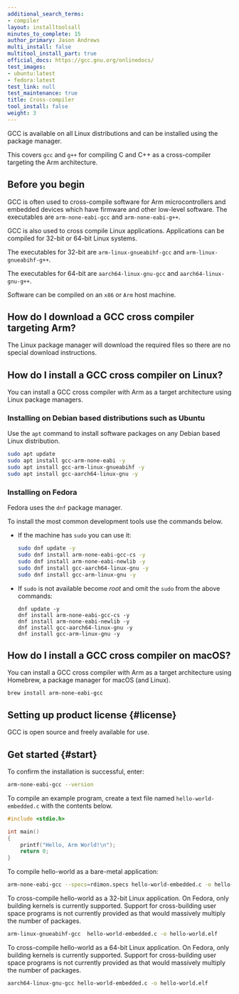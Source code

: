 ```yaml
---
additional_search_terms:
- compiler
layout: installtoolsall
minutes_to_complete: 15
author_primary: Jason Andrews
multi_install: false
multitool_install_part: true
official_docs: https://gcc.gnu.org/onlinedocs/
test_images:
- ubuntu:latest
- fedora:latest
test_link: null
test_maintenance: true
title: Cross-compiler
tool_install: false
weight: 3
---
```

GCC is available on all Linux distributions and can be installed using the package manager.

This covers `gcc` and `g++` for compiling C and C++ as a cross-compiler targeting the Arm architecture.

## Before you begin

GCC is often used to cross-compile software for Arm microcontrollers and embedded devices which have firmware and other low-level software. The executables are `arm-none-eabi-gcc` and `arm-none-eabi-g++`.

GCC is also used to cross compile Linux applications. Applications can be compiled for 32-bit or 64-bit Linux systems.

The executables for 32-bit are `arm-linux-gnueabihf-gcc` and `arm-linux-gnueabihf-g++`.

The executables for 64-bit are `aarch64-linux-gnu-gcc` and `aarch64-linux-gnu-g++`.

Software can be compiled on an `x86` or `Arm` host machine.

## How do I download a GCC cross compiler targeting Arm?

The Linux package manager will download the required files so there are no special download instructions.

## How do I install a GCC cross compiler on Linux?

You can install a GCC cross compiler with Arm as a target architecture using Linux package managers.

### Installing on Debian based distributions such as Ubuntu

Use the `apt` command to install software packages on any Debian based Linux distribution.

```bash { target="ubuntu:latest" }
sudo apt update
sudo apt install gcc-arm-none-eabi -y
sudo apt install gcc-arm-linux-gnueabihf -y
sudo apt install gcc-aarch64-linux-gnu -y
```

### Installing on Fedora

Fedora uses the `dnf` package manager.

To install the most common development tools use the commands below.

- If the machine has `sudo` you can use it:

  ```bash { target="fedora:latest" }
  sudo dnf update -y
  sudo dnf install arm-none-eabi-gcc-cs -y
  sudo dnf install arm-none-eabi-newlib -y
  sudo dnf install gcc-aarch64-linux-gnu -y
  sudo dnf install gcc-arm-linux-gnu -y
  ```

- If `sudo` is not available become _root_ and omit the `sudo` from the above commands:

  ```console
  dnf update -y
  dnf install arm-none-eabi-gcc-cs -y
  dnf install arm-none-eabi-newlib -y
  dnf install gcc-aarch64-linux-gnu -y
  dnf install gcc-arm-linux-gnu -y
  ```

## How do I install a GCC cross compiler on macOS?

You can install a GCC cross compiler with Arm as a target architecture using Homebrew, a package manager for macOS (and Linux).

```console
brew install arm-none-eabi-gcc
```

## Setting up product license {#license}

GCC is open source and freely available for use.

## Get started {#start}

To confirm the installation is successful, enter:

```bash
arm-none-eabi-gcc --version
```

To compile an example program, create a text file named `hello-world-embedded.c` with the contents below.

```C { file_name="hello-world-embedded.c" }
#include <stdio.h>

int main()
{
    printf("Hello, Arm World!\n");
    return 0;
}
```

To compile hello-world as a bare-metal application:

```bash { target="ubuntu:latest" }
arm-none-eabi-gcc --specs=rdimon.specs hello-world-embedded.c -o hello-world.elf
```

To cross-compile hello-world as a 32-bit Linux application. On Fedora, only building kernels is currently supported. Support for cross-building user space programs is not currently provided as that would massively multiply the number of packages.

```bash { target="ubuntu:latest" }
arm-linux-gnueabihf-gcc  hello-world-embedded.c -o hello-world.elf
```

To cross-compile hello-world as a 64-bit Linux application. On Fedora, only building kernels is currently supported. Support for cross-building user space programs is not currently provided as that would massively multiply the number of packages.

```bash { target="ubuntu:latest" }
aarch64-linux-gnu-gcc hello-world-embedded.c -o hello-world.elf
```

